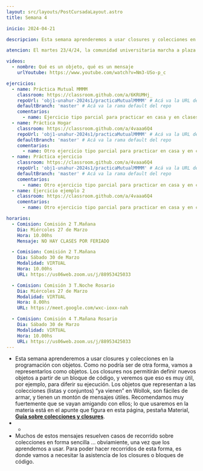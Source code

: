 ```yaml
---
layout: src/layouts/PostCursadaLayout.astro
title: Semana 4

inicio: 2024-04-21

descripcion: Esta semana aprenderemos a usar closures y colecciones en la programación con objetos. Como no podría ser de otra forma, vamos a representarlos como objetos.

atencion: El martes 23/4/24, la comunidad universitaria marcha a plaza de mayo en “#defensadelauniversidadpública” por lo tanto no habrá clase presencial ni virtual. Estén atentos a novedades en el Discord, ya que vamos a organizarnos para adelantar parte de la siguiente clase.

videos:
  - nombre: Qué es un objeto, qué es un mensaje
    urlYoutube: https://www.youtube.com/watch?v=Nm3-USo-p_c

ejercicios:
  - name: Práctica Mutual MMMM
    classroom: https://classroom.github.com/a/6KRUMHj_
    repoUrl: 'obj1-unahur-2024s1/practicaMutualMMMM' # Acá va la URL del repo sin el "https://github.com/"
    defaultBranch: 'master' # Acá va la rama default del repo
    comentarios:
      - name: Ejercicio tipo parcial para practicar en casa y en clases.
  - name: Práctica Hogar
    classroom: https://classroom.github.com/a/4vaaa6Q4
    repoUrl: 'obj1-unahur-2024s1/practicaMutualMMMM' # Acá va la URL del repo sin el "https://github.com/"
    defaultBranch: 'master' # Acá va la rama default del repo
    comentarios:
      - name: Otro ejercicio tipo parcial para practicar en casa y en clases.
  - name: Práctica ejercicio
    classroom: https://classroom.github.com/a/4vaaa6Q4
    repoUrl: 'obj1-unahur-2024s1/practicaMutualMMMM' # Acá va la URL del repo sin el "https://github.com/"
    defaultBranch: 'master' # Acá va la rama default del repo
    comentarios:
      - name: Otro ejercicio tipo parcial para practicar en casa y en clases.
  - name: Ejercicio ejemplo 2
    classroom: https://classroom.github.com/a/4vaaa6Q4
    comentarios:
      - name: Otro ejercicio tipo parcial para practicar en casa y en clases.

horarios:
  - Comision: Comisión 2 T.Mañana
    Dia: Miércoles 27 de Marzo
    Hora: 10.00hs
    Mensaje: NO HAY CLASES POR FERIADO

  - Comision: Comisión 2 T.Mañana
    Dia: Sábado 30 de Marzo
    Modalidad: VIRTUAL
    Hora: 10.00hs
    URL: https://us06web.zoom.us/j/88953425033

  - Comision: Comisión 3 T.Noche Rosario
    Dia: Miércoles 27 de Marzo
    Modalidad: VIRTUAL
    Hora: 8.00hs
    URL: https://meet.google.com/wxc-ioxx-nah

  - Comision: Comisión 4 T.Mañana Rosario
    Dia: Sábado 30 de Marzo
    Modalidad: VIRTUAL
    Hora: 10.00hs
    URL: https://us06web.zoom.us/j/88953425033
---
```


- Esta semana aprenderemos a usar closures y colecciones en la programación con objetos. Como no podría ser de otra forma, vamos a representarlos como objetos.
  Los closures nos permitirán definir nuevos objetos a partir de un bloque de código, y veremos que eso es muy útil, por ejemplo, para diferir su ejecución.
  Los objetos que representan a las colecciones (listas y conjuntos) “ya vienen” en Wollok, son fáciles de armar, y tienen un montón de mensajes útiles. Recomendamos muy fuertemente que se vayan amigando con ellos; lo que usaremos en la materia está en el apunte que figura en esta página, pestaña Material, [**Guía sobre colecciones y closures**](https://objetos1wollokunq.gitlab.io/material/guia-colecciones-basicas.pdf).
- -
- Muchos de estos mensajes resuelven casos de recorrido sobre colecciones en forma sencilla … obviamiente, una vez que los aprendemos a usar. Para poder hacer recorridos de esta forma, es donde vamos a necesitar la asistencia de los closures o bloques de código.
